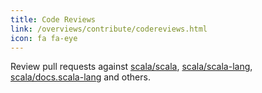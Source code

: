 ```yaml
---
title: Code Reviews
link: /overviews/contribute/codereviews.html
icon: fa fa-eye
---
```

Review pull requests against [scala/scala](https://github.com/scala/scala/pulls),
[scala/scala-lang](https://github.com/scala/scala-lang/pulls),
[scala/docs.scala-lang](https://github.com/scala/docs.scala-lang/pulls) and others.
